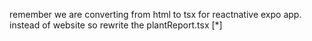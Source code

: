 remember we are converting from html to tsx for reactnative expo app. instead of website  so rewrite the plantReport.tsx
[*]